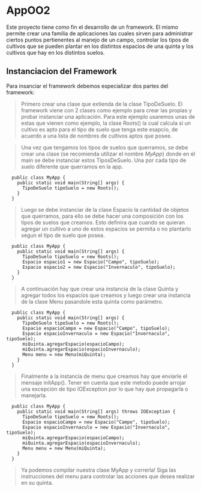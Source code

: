 # AppOO2

Este proyecto tiene como fin el desarrollo de un framework. El mismo permite crear una familia de aplicaciones las cuales sirven para administrar ciertos puntos pertienentes al manejo de un campo, controlar los tipos de cultivos que se pueden plantar en los distintos espacios de una quinta y los cultivos que hay en los distintos suelos.

## Instanciacion del Framework

Para insanciar el framework debemos especializar dos partes del framework: 

> Primero crear una clase que extienda de la clase TipoDeSuelo. El framework viene con 2 clases como ejemplo para crear las propias y probar instanciar una
> aplicación. Para este ejemplo usaremos unas de estas que vienen como ejemplo, la clase Roots() la cual calcula si un cultivo es apto para el tipo de suelo
> que tenga este esapcio, de acuerdo a una lista de nombres de cultivos aptos que posee.

> Una vez que tengamos los tipos de suelos que querramos, se debe crear una clase (se recomienda utilizar el nombre  _MyApp_) donde en el main se debe
> instanciar estos TiposDeSuelo. Una por cada tipo de suelo diferente que querramos en la app.

      public class MyApp {
        public static void main(String[] args) {
          TipoDeSuelo tipoSuelo = new Roots();
        }
      }

> Luego se debe instanciar de la clase Espacio la cantidad de objetos que querramos, para ello se debe hacer una composición con los tipos de suelos que 
> creamos. Esto definira que cuando se quieran agregar un cultivo a uno de estos espacios se permita o no plantarlo segun el tipo de suelo que posea.

      public class MyApp {
        public static void main(String[] args) {
          TipoDeSuelo tipoSuelo = new Roots();
          Espacio espacio1 = new Espacio("Campo", tipoSuelo);
          Espacio espacio2 = new Espacio("Invernaculo", tipoSuelo);
        }
      }

> A continuación hay que crear una instancia de la clase Quinta y agregar todos los espacios que creamos y luego crear una instancia de la clase Menu pasandole
> esta quinta como parámetro.

      public class MyApp {
        public static void main(String[] args) {
          TipoDeSuelo tipoSuelo = new Roots();
          Espacio espacioCampo = new Espacio("Campo", tipoSuelo);
          Espacio espacioInvernaculo = new Espacio("Invernaculo", tipoSuelo);
          miQuinta.agregarEspacio(espacioCampo);
          miQuinta.agregarEspacio(espacioInvernaculo);
          Menu menu = new Menu(miQuinta);
        }
      }

> Finalmente a la instancia de menu que creamos hay que enviarle el mensaje initApp(). Tener en cuenta que este metodo puede arrojar una excepción de tipo
> IOException por lo que hay que propagarla o manejarla.

      public class MyApp {
        public static void main(String[] args) throws IOException {
          TipoDeSuelo tipoSuelo = new Roots();
          Espacio espacioCampo = new Espacio("Campo", tipoSuelo);
          Espacio espacioInvernaculo = new Espacio("Invernaculo", tipoSuelo);
          miQuinta.agregarEspacio(espacioCampo);
          miQuinta.agregarEspacio(espacioInvernaculo);
          Menu menu = new Menu(miQuinta);
        }
      }

> Ya podemos compilar nuestra clase MyApp y correrla! Siga las instrucciones del menu para controlar las acciones que desea realizar en su quinta.
